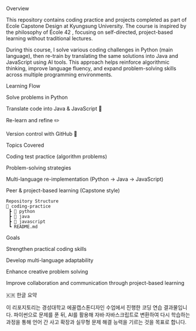 Overview

This repository contains coding practice and projects completed as part of Ecole Capstone Design at Kyungsung University.
The course is inspired by the philosophy of École 42
, focusing on self-directed, project-based learning without traditional lectures.

During this course, I solve various coding challenges in Python (main language), then re-train by translating the same solutions into Java and JavaScript using AI tools.
This approach helps reinforce algorithmic thinking, improve language fluency, and expand problem-solving skills across multiple programming environments.

Learning Flow

Solve problems in Python

Translate code into Java & JavaScript
🔄

Re-learn and refine ✏️

Version control with GitHub 📂

Topics Covered

Coding test practice (algorithm problems)

Problem-solving strategies

Multi-language re-implementation (Python → Java → JavaScript)

Peer & project-based learning (Capstone style)
```
Repository Structure
📂 coding-practice
 ┣ 📂 python
 ┣ 📂 java
 ┣ 📂 javascript
 ┗ README.md
```
Goals

Strengthen practical coding skills

Develop multi-language adaptability

Enhance creative problem solving

Improve collaboration and communication through project-based learning

🇰🇷 한글 요약

이 리포지토리는 경성대학교 에꼴캡스톤디자인 수업에서 진행한 코딩 연습 결과물입니다.
파이썬으로 문제를 푼 뒤, AI를 활용해 자바·자바스크립트로 변환하여 다시 학습하는 과정을 통해 언어 간 사고 확장과 실무형 문제 해결 능력을 기르는 것을 목표로 합니다.
